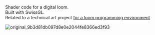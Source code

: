 Shader code for a digital loom.\
Built with SwissGL.\
Related to a technical art project [for a loom programming environment](https://www.are.na/patrick-steppan/loom-programming-environment)

![original_9b3d81db097d8e0e2044fe8366ed3f93](https://github.com/pcsteppan/swiss-loom/assets/5924940/0148c928-ef64-42fd-b90f-94cce0afce6f)
